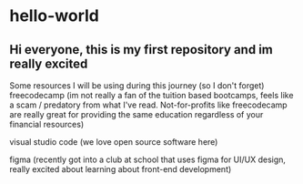 <h1>hello-world</h1>
<h2>Hi everyone, this is my first repository and im really excited</h2>

<p>Some resources I will be using during this journey (so I don't forget)
freecodecamp (im not really a fan of the tuition based bootcamps, feels like a scam / predatory from what I've read. Not-for-profits like freecodecamp are really great for providing the same education regardless of your financial resources)

visual studio code (we love open source software here)

figma (recently got into a club at school that uses figma for UI/UX design, really excited about learning about front-end development)</p>




